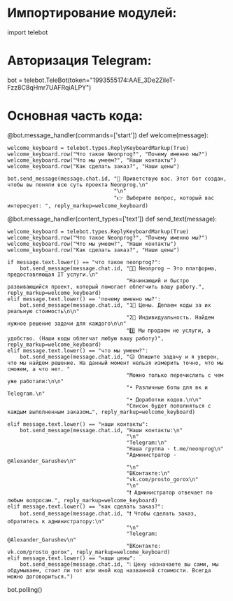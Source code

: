 # Импортирование модулей:
import telebot

# Авторизация Telegram:
bot = telebot.TeleBot(token="1993555174:AAE_3De2ZileT-Fzz8C8qHmr7UAFRqiALPY")

# Основная часть кода:
@bot.message_handler(commands=['start'])
def welcome(message):

    welcome_keyboard = telebot.types.ReplyKeyboardMarkup(True)
    welcome_keyboard.row("Что такое Neonprog?", "Почему именно мы?")
    welcome_keyboard.row("Что мы умеем?", "Наши контакты")
    welcome_keyboard.row("Как сделать заказ?", "Наши цены")

    bot.send_message(message.chat.id, "👋 Приветствую вас. Этот бот создан, чтобы вы поняли всю суть проекта Neonprog.\n"
                                      "\n"
                                      "👉 Выберите вопрос, который вас интересует: ", reply_markup=welcome_keyboard)

@bot.message_handler(content_types=['text'])
def send_text(message):

    welcome_keyboard = telebot.types.ReplyKeyboardMarkup(True)
    welcome_keyboard.row("Что такое Neonprog?", "Почему именно мы?")
    welcome_keyboard.row("Что мы умеем?", "Наши контакты")
    welcome_keyboard.row("Как сделать заказ?", "Наши цены")

    if message.text.lower() == "что такое neonprog?":
        bot.send_message(message.chat.id, "👨‍💻 Neonprog – Это платформа, предоставляющая IT услуги.\n"
                                          "Начинающий и быстро развивающийся проект, который помогает облегчить вашу работу.", reply_markup=welcome_keyboard)
    elif message.text.lower() == 'почему именно мы?':
        bot.send_message(message.chat.id, "1⃣ Цены. Делаем коды за их реальную стоимость\n\n"
                                          "2⃣ Индивидуальность. Найдем нужное решение задачи для каждого\n\n"
                                          "3️⃣ Мы продаем не услуги, а удобство. (Наши коды облегчат любую вашу работу)", reply_markup=welcome_keyboard)
    elif message.text.lower() == "что мы умеем?":
        bot.send_message(message.chat.id, "😉 Опишите задачу и я уверен, что мы найдем решение. На данный момент нельзя измерить точно, что мы сможем, а что нет. "
                                          "Можно только перечислить с чем уже работали:\n\n"
                                          "• Различные боты для вк и Telegram.\n"
                                          "• Доработки кодов.\n\n"
                                          "Список будет пополняться с каждым выполненным заказом…", reply_markup=welcome_keyboard)

    elif message.text.lower() == "наши контакты":
        bot.send_message(message.chat.id, "Наши контакты:\n"
                                          "\n"
                                          "Telegram:\n"
                                          "Наша группа - t.me/neonprog\n"
                                          "Администратор - @Alexander_Garushev\n"
                                          "\n"
                                          "ВКонтакте:\n"
                                          "vk.com/prosto_gorox\n"
                                          "\n"
                                          "❗ Администратор отвечает по любым вопросам.", reply_markup=welcome_keyboard)
    elif message.text.lower() == "как сделать заказ?":
        bot.send_message(message.chat.id, "❗ Чтобы сделать заказ, обратитесь к администратору:\n"
                                          "\n"
                                          "Telegram: @Alexander_Garushev\n"
                                          "ВКонтакте: vk.com/prosto_gorox", reply_markup=welcome_keyboard)
    elif message.text.lower() == "наши цены":
        bot.send_message(message.chat.id, "❕ Цену назначаете вы сами, мы обдумываем, стоит ли тот или иной код названной стоимости. Всегда можно договориться.")

bot.polling()

